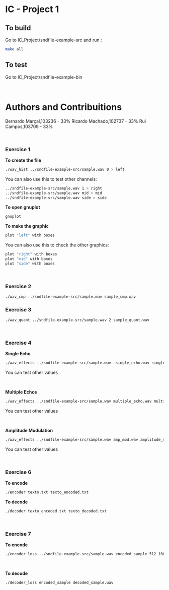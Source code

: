 # IC - Project 1

## To build


Go to IC_Project/sndfile-example-src and run :

```bash
make all
``` 
## To test

Go to IC_Project/sndfile-example-bin

<br>


# Authors and Contribuitions
Bernardo Marçal,103236 - 33%
Ricardo Machado,102737 - 33%
Rui Campos,103709 - 33%

<br>

### Exercise 1

**To create the file**
 
```bash
./wav_hist ../sndfile-example-src/sample.wav 0 > left
``` 
You can also use this to test other channels:

```bash
../sndfile-example-src/sample.wav 1 > right
../sndfile-example-src/sample.wav mid > mid
../sndfile-example-src/sample.wav side > side
``` 

**To open gnuplot**

```bash
gnuplot
```

**To make the graphic**

```bash
plot "left" with boxes
```

You can also use this to check the other graphics:

```bash
plot "right" with boxes
plot "mid" with boxes
plot "side" with boxes
``` 
<br>


### Exercise 2

```bash
./wav_cmp ../sndfile-example-src/sample.wav sample_cmp.wav
```

### Exercise 3

```bash
./wav_quant ../sndfile-example-src/sample.wav 2 sample_quant.wav
```

<br>

### Exercise 4

**Single Echo**
```bash
./wav_effects ../sndfile-example-src/sample.wav  single_echo.wav single_echo 4 40000
```
You can test other values

<br>

**Multiple Echos**
```bash
./wav_effects ../sndfile-example-src/sample.wav multiple_echo.wav multiple_echo 1 40000
```
You can test other values

<br>

**Amplitude Modulation**
```bash
./wav_effects ../sndfile-example-src/sample.wav amp_mod.wav amplitude_modulation 3
``` 
You can test other values

<br>

### Exercise 6

**To encode**
```bash
./encoder texto.txt texto_encoded.txt
```

**To decode**
```bash
./decoder texto_encoded.txt texto_decoded.txt
```

<br>



### Exercise 7

**To encode**
```bash
./encoder_loss ../sndfile-example-src/sample.wav encoded_sample 512 1000
```

<br>

**To decode**
```bash
./decoder_loss encoded_sample decoded_sample.wav
```
